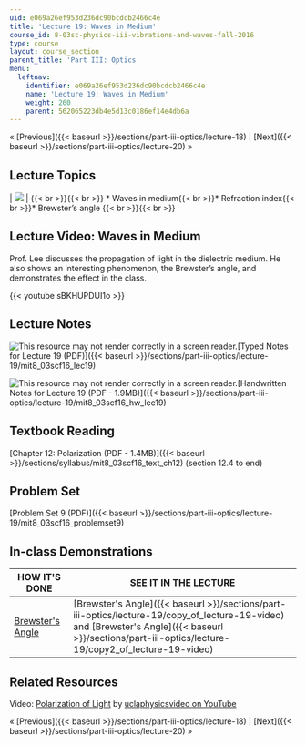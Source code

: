 ```yaml
---
uid: e069a26ef953d236dc90bcdcb2466c4e
title: 'Lecture 19: Waves in Medium'
course_id: 8-03sc-physics-iii-vibrations-and-waves-fall-2016
type: course
layout: course_section
parent_title: 'Part III: Optics'
menu:
  leftnav:
    identifier: e069a26ef953d236dc90bcdcb2466c4e
    name: 'Lecture 19: Waves in Medium'
    weight: 260
    parent: 562065223db4e5d13c0186ef14e4db6a
---
```


« [Previous]({{< baseurl >}}/sections/part-iii-optics/lecture-18) | [Next]({{< baseurl >}}/sections/part-iii-optics/lecture-20) »

Lecture Topics
--------------

| ![](https://open-learning-course-data-production.s3.amazonaws.com/8-03sc-physics-iii-vibrations-and-waves-fall-2016/cde5b72f91b5fd90387f89c1030110ed_L19.jpg) |  {{< br >}}{{< br >}} *   Waves in medium{{< br >}}*   Refraction index{{< br >}}*   Brewster’s angle {{< br >}}{{< br >}}  

Lecture Video: Waves in Medium
------------------------------

Prof. Lee discusses the propagation of light in the dielectric medium. He also shows an interesting phenomenon, the Brewster’s angle, and demonstrates the effect in the class.

{{< youtube sBKHUPDUI1o >}}

Lecture Notes
-------------

![This resource may not render correctly in a screen reader.](/images/inacessible.gif)[Typed Notes for Lecture 19 (PDF)]({{< baseurl >}}/sections/part-iii-optics/lecture-19/mit8_03scf16_lec19)

![This resource may not render correctly in a screen reader.](/images/inacessible.gif)[Handwritten Notes for Lecture 19 (PDF - 1.9MB)]({{< baseurl >}}/sections/part-iii-optics/lecture-19/mit8_03scf16_hw_lec19)

Textbook Reading
----------------

[Chapter 12: Polarization (PDF - 1.4MB)]({{< baseurl >}}/sections/syllabus/mit8_03scf16_text_ch12) (section 12.4 to end) 

Problem Set
-----------

[Problem Set 9 (PDF)]({{< baseurl >}}/sections/part-iii-optics/lecture-19/mit8_03scf16_problemset9)

In-class Demonstrations
-----------------------

| HOW IT'S DONE | SEE IT IN THE LECTURE |
| --- | --- |
| [Brewster's Angle](http://tsgphysics.mit.edu/front/?page=demo.php&letnum=T%203&show=0) | [Brewster's Angle]({{< baseurl >}}/sections/part-iii-optics/lecture-19/copy_of_lecture-19-video) and [Brewster's Angle]({{< baseurl >}}/sections/part-iii-optics/lecture-19/copy2_of_lecture-19-video) 

Related Resources
-----------------

Video: [Polarization of Light](https://www.youtube.com/watch?v=E9qpbt0v5Hw) by [uclaphysicsvideo on YouTube](https://www.youtube.com/channel/UCXWBuswk0HFXgqJw3MXT1Ow)

« [Previous]({{< baseurl >}}/sections/part-iii-optics/lecture-18) | [Next]({{< baseurl >}}/sections/part-iii-optics/lecture-20) »
